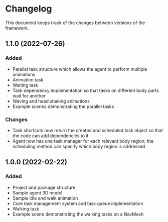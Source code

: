 # Changelog

This document keeps track of the changes between versions of the framework.

## 1.1.0 (2022-07-26)

### Added
- Parallel task structure which allows the agent to perform multiple animations
- Animation task
- Waiting task
- Task dependency implementation so that tasks on different body parts wait for another
- Waving and head shaking animations
- Example scenes demonstrating the parallel tasks

### Changes
- Task shortcuts now return the created and scheduled task object so that the code can add dependencies to it
- Agent now has one task manager for each relevant body region; the scheduling method can specify which body region is addressed

## 1.0.0 (2022-02-22)

### Added
- Project and package structure
- Sample agent 3D model
- Sample idle and walk animation
- Core task management system and task queue implementation
- Walking task
- Example scene demonstrating the walking tasks on a NavMesh